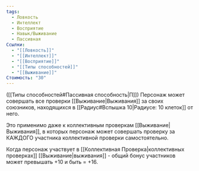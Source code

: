 ```yaml
---
tags:
  - Ловкость
  - Интеллект
  - Восприятие
  - Навык/Выживание
  - Пассивная
Ссылки:
  - "[[Ловкость]]"
  - "[[Интеллект]]"
  - "[[Восприятие]]"
  - "[[Типы способностей]]"
  - "[[Выживание]]"
Стоимость: "30"
---
```

([[Типы способностей#Пассивная способность|П]]) Персонаж может совершать все проверки [[Выживание|Выживания]] за своих союзников, находящихся в [[Радиус#Вспышка 10|Радиусе: 10 клеток]] от него. 

Это применимо даже к коллективным проверкам [[Выживание|Выживания]], в которых персонаж может совершать проверку за КАЖДОГО участника коллективной проверки самостоятельно.

Когда персонаж участвует в [[Коллективная Проверка|коллективных проверках]] [[Выживание|выживания]] - общий бонус участников может превышать +10 и быть = +16.

